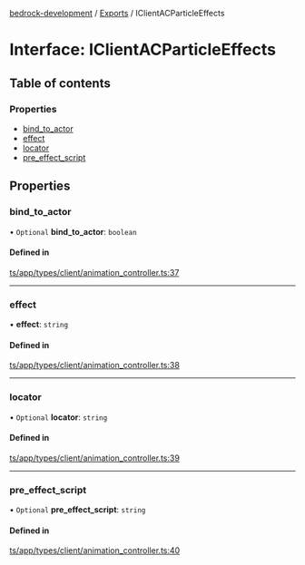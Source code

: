 [bedrock-development](../README.md) / [Exports](../modules.md) / IClientACParticleEffects

# Interface: IClientACParticleEffects

## Table of contents

### Properties

- [bind\_to\_actor](IClientACParticleEffects.md#bind_to_actor)
- [effect](IClientACParticleEffects.md#effect)
- [locator](IClientACParticleEffects.md#locator)
- [pre\_effect\_script](IClientACParticleEffects.md#pre_effect_script)

## Properties

### bind\_to\_actor

• `Optional` **bind\_to\_actor**: `boolean`

#### Defined in

[ts/app/types/client/animation_controller.ts:37](https://github.com/DauntlessStudio/Bedrock-Developments/blob/9a78313/ts/app/types/client/animation_controller.ts#L37)

___

### effect

• **effect**: `string`

#### Defined in

[ts/app/types/client/animation_controller.ts:38](https://github.com/DauntlessStudio/Bedrock-Developments/blob/9a78313/ts/app/types/client/animation_controller.ts#L38)

___

### locator

• `Optional` **locator**: `string`

#### Defined in

[ts/app/types/client/animation_controller.ts:39](https://github.com/DauntlessStudio/Bedrock-Developments/blob/9a78313/ts/app/types/client/animation_controller.ts#L39)

___

### pre\_effect\_script

• `Optional` **pre\_effect\_script**: `string`

#### Defined in

[ts/app/types/client/animation_controller.ts:40](https://github.com/DauntlessStudio/Bedrock-Developments/blob/9a78313/ts/app/types/client/animation_controller.ts#L40)

